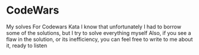 # CodeWars
My solves For Codewars Kata
I know that unfortunately I had to borrow some of the solutions, but I try to solve everything myself
Also, if you see a flaw in the solution, or its inefficiency, you can feel free to write to me about it, ready to listen
